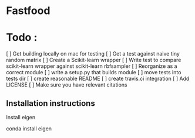 
# Fastfood

# Todo : 

[ ] Get building locally on mac for testing
[ ] Get a test against naive tiny random matrix
[ ] Create a Scikit-learn wrapper
[ ] Write test to compare scikit-learn wrapper against scikit-learn rbfsampler
[ ] Reorganize as a correct module
[ ] write a setup.py that builds module
[ ] move tests into tests dir
[ ] create reasonable README
[ ] create travis.ci integration
[ ] Add LICENSE
[ ] Make sure you have relevant citations

## Installation instructions

Install eigen

conda install eigen

